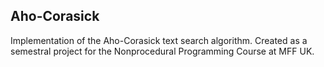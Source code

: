 Aho-Corasick
-----

Implementation of the Aho-Corasick text search algorithm.
Created as a semestral project for the Nonprocedural Programming Course at MFF UK.
